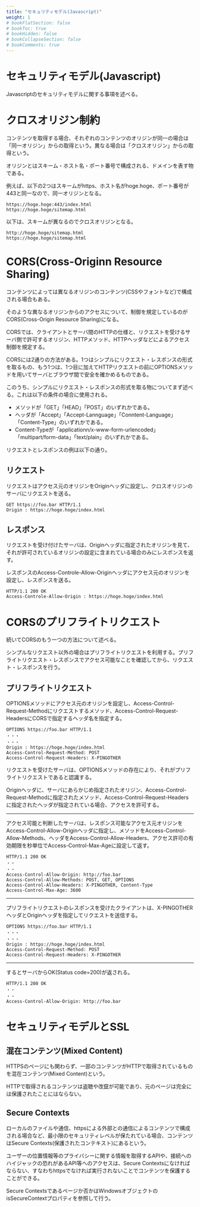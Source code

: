 ```yaml
---
title: "セキュリティモデル(Javascript)"
weight: 1
# bookFlatSection: false
# bookToc: true
# bookHidden: false
# bookCollapseSection: false
# bookComments: true
---
```


# セキュリティモデル(Javascript)

Javascriptのセキュリティモデルに関する事項を述べる。

# クロスオリジン制約

コンテンツを取得する場合、それぞれのコンテンツのオリジンが同一の場合は「同一オリジン」からの取得という。異なる場合は「クロスオリジン」からの取得という。

オリジンとはスキーム・ホスト名・ポート番号で構成される、ドメインを表す物である。

例えば、以下の2つはスキームがhttps、ホスト名がhoge.hoge、ポート番号が443と同一なので、同一オリジンとなる。

```
https://hoge.hoge:443/index.html
https://hoge.hoge/sitemap.html
```

以下は、スキームが異なるのでクロスオリジンとなる。

```
http://hoge.hoge/sitemap.html
https://hoge.hoge/sitemap.html
```

# CORS(Cross-Originn Resource Sharing)

コンテンツによっては異なるオリジンのコンテンツ(CSSやフォントなど)で構成される場合もある。

そのような異なるオリジンからのアクセスについて、制御を規定しているのがCORS(Cross-Origin Resource Sharing)になる。

CORSでは、クライアントとサーバ間のHTTPの仕様と、リクエストを受けるサーバ側で許可するオリジン、HTTPメソッド、HTTPヘッダなどによるアクセス制御を規定する。

CORSには2通りの方法がある。1つはシンプルにリクエスト・レスポンスの形式を取るもの、もう1つは、1つ目に加えてHTTPリクエストの前にOPTIONSメソッドを用いてサーバとブラウザ間で安全を確かめるものである。

このうち、シンプルにリクエスト・レスポンスの形式を取る物についてまず述べる。これは以下の条件の場合に使用される。

- メソッドが「GET」「HEAD」「POST」のいずれかである。
- ヘッダが「Accept」「Accept-Lannguage」「Conntent-Language」「Content-Type」のいずれかである。
- Content-Typeが「applicationn/x-www-form-urlencoded」「multipart/form-data」「text/plain」のいずれかである。

リクエストとレスポンスの例は以下の通り。

## リクエスト

リクエストはアクセス元のオリジンをOriginヘッダに設定し、クロスオリジンのサーバにリクエストを送る。

```
GET https://foo.bar HTTP/1.1
Origin : https://hoge.hoge/index.html
```

## レスポンス

リクエストを受け付けたサーバは、Originヘッダに指定されたオリジンを見て、それが許可されているオリジンの設定に含まれている場合のみにレスポンスを返す。

レスポンスのAccess-Controle-Allow-Originヘッダにアクセス元のオリジンを設定し、レスポンスを送る。

```
HTTP/1.1 200 OK
Access-Controle-Allow-Origin : https://hoge.hoge/index.html
```

# CORSのプリフライトリクエスト

続いてCORSのもう一つの方法について述べる。

シンプルなリクエスト以外の場合はプリフライトリクエストを利用する。プリフライトリクエスト・レスポンスでアクセス可能なことを確認してから、リクエスト・レスポンスを行う。


## プリフライトリクエスト

OPTIONSメソッドにアクセス元のオリジンを設定し、Access-Control-Request-Methodにリクエストするメソッド、Access-Control-Request-HeadersにCORSで指定するヘッダ名を指定する。

```
OPTIONS https://foo.bar HTTP/1.1
・・・
・・・
Origin : https://hoge.hoge/index.html
Access-Control-Request-Method: POST
Access-Control-Request-Headers: X-PINGOTHER
```

リクエストを受けたサーバは、OPTIONSメソッドの存在により、それがプリフライトリクエストであると認識する。

Originヘッダに、サーバにあらかじめ指定されたオリジン、Access-Control-Request-Methodに指定されたメソッド、Access-Control-Request-Headersに指定されたヘッダが指定されている場合、アクセスを許可する。

<hr>

アクセス可能と判断したサーバは、レスポンス可能なアクセス元オリジンをAccess-Control-Allow-Originヘッダに指定し、メソッドをAccess-Control-Allow-Methods、ヘッダをAccess-Control-Allow-Headers、アクセス許可の有効期限を秒単位でAccess-Control-Max-Ageに設定して返す。

```
HTTP/1.1 200 OK
・・
・・
Access-Control-Allow-Origin: http://foo.bar
Access-Control-Allow-Methods: POST, GET, OPTIONS
Access-Control-Allow-Headers: X-PINGOTHER, Content-Type
Access-Control-Max-Age: 3600
```

<hr>

プリフライトリクエストのレスポンスを受けたクライアントは、X-PINGOTHERヘッダとOriginヘッダを指定してリクエストを送信する。

```
OPTIONS https://foo.bar HTTP/1.1
・・・
・・・
Origin : https://hoge.hoge/index.html
Access-Control-Request-Method: POST
Access-Control-Request-Headers: X-PINGOTHER
```

<hr>

するとサーバからOK(Status code=200)が返される。

```
HTTP/1.1 200 OK
・・
・・
Access-Control-Allow-Origin: http://foo.bar
```

# セキュリティモデルとSSL

## 混在コンテンツ(Mixed Content)

HTTPSのページにも関わらず、一部のコンテンツがHTTPで取得されているものを混在コンテンツ(Mixed Content)という。

HTTPで取得されるコンテンツは盗聴や改竄が可能であり、元のページは完全には保護されたことにはならない。

## Secure Contexts

ローカルのファイルや通信、httpsによる外部との通信によるコンテンツで構成される場合など、最小限のセキュリティレベルが保たれている場合、コンテンツはSecure Contexts(保護されたコンテキスト)にあるという。

ユーザーの位置情報等のプライバシーに関する情報を取得するAPIや、接続へのハイジャックの恐れがあるAPI等へのアクセスは、Secure Contextsになければならない、すなわちhttpsでなければ実行されないことでコンテンツを保護することができる。

Secure Contextsであるページか否かはWindowsオブジェクトのisSecureContextプロパティを参照して行う。